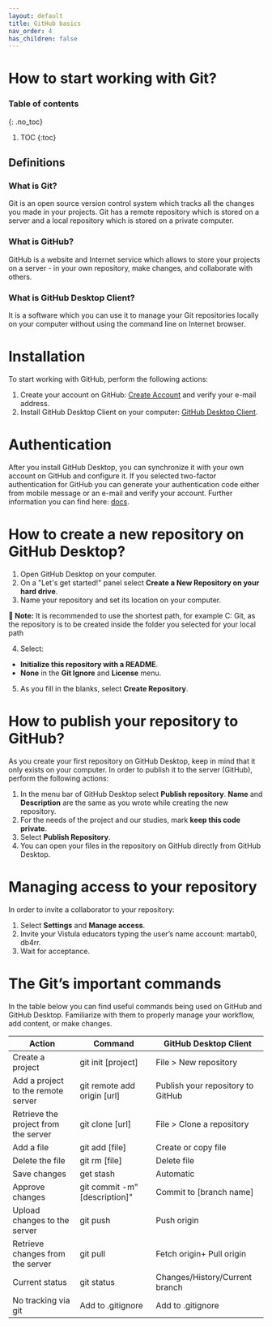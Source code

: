 ```yaml
---
layout: default
title: GitHub basics
nav_order: 4
has_children: false
---
```


# How to start working with Git?

### Table of contents
{: .no_toc}

1. TOC
{:toc}

## Definitions
### What is Git?
Git is an open source version control system which tracks all the changes you made in your projects. Git has a remote repository which is stored on a server and a local repository which is stored on a private computer.


### What is GitHub?
GitHub is a website and Internet service which allows to store your projects on a server - in your own repository, make changes, and collaborate with others.


### What is GitHub Desktop Client?
It is a software which you can use it to manage your Git repositories locally on your computer without using the command line on Internet browser.

# Installation
To start working with GitHub, perform the following actions:
1. Create your account on GitHub: [Create Account](https://github.com/) and verify your e-mail address.
2. Install GitHub Desktop Client on your computer: [GitHub Desktop Client](https://desktop.github.com/).


# Authentication
After you install GitHub Desktop, you can synchronize it with your own account on GitHub and configure it. If you selected two-factor authentication for GitHub you can generate your authentication code either from mobile message or an e-mail and verify your account.
Further information you can find here: [docs](https://docs.github.com/en/github/authenticating-to-github/about-authentication-to-github).


# How to create a new repository on GitHub Desktop?
1. Open GitHub Desktop on your computer. 
2. On a "Let's get started!" panel select **Create a New Repository on your hard drive**.
3. Name your repository and set its location on your computer. 

**📝 Note:** It is recommended to use the shortest path, for example C: Git, as the repository is to be created inside the folder you selected for your local path

4. Select:
* **Initialize this repository with a README**.
* **None** in the **Git Ignore** and **License** menu.
5. As you fill in the blanks, select **Create Repository**.


# How to publish your repository to GitHub?
As you create your first repository on GitHub Desktop, keep in mind that it only exists on your computer. In order to publish it to the server (GitHub), perform the following actions:

1. In the menu bar of GitHub Desktop select **Publish repository**. **Name** and **Description** are the same as you wrote while creating the new repository.
2. For the needs of the project and our studies, mark **keep this code private**.
3. Select **Publish Repository**.
4. You can open your files in the repository on GitHub directly from GitHub Desktop.

# Managing access to your repository

In order to invite a collaborator to your repository:

1. Select **Settings** and **Manage access**.
2. Invite your Vistula educators typing the user’s name account: martab0, db4rr.
3. Wait for acceptance.

# The Git’s important commands

In the table below you can find useful commands being used on GitHub and GitHub Desktop. Familiarize with them to properly manage your workflow, add content, or make changes.


| Action | Command |GitHub Desktop Client
| --| ----------- |----------------------
| Create a project|git init [project]|File > New repository|
| Add a project to the remote server|git remote add origin [url]|Publish your repository to GitHub|
| Retrieve the project from the server|git clone [url]|File > Clone a repository|
| Add a file|git add [file]|Create or copy file|
| Delete the file|git rm [file]|Delete file|
| Save changes|get stash|Automatic|
| Approve changes|git commit -m"[description]"|Commit to [branch name]|
| Upload changes to the server|git push|Push origin|
| Retrieve changes from the server|git pull |Fetch origin+ Pull origin|
| Current status|git status|Changes/History/Current branch|
| No tracking via git|Add to .gitignore|Add to .gitignore|